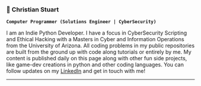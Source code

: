 ### 🔭 Christian Stuart
**`Computer Programmer (Solutions Engineer | CyberSecurity)`**
<!--
**ChristianTStu/ChristianTStu** is a ✨ _special_ ✨ repository because its `README.md` (this file) appears on your GitHub profile.

Here are some ideas to get you started:

- 🔭 I’m currently working on ...
- 🌱 I’m currently learning ...
- 👯 I’m looking to collaborate on ...
- 🤔 I’m looking for help with ...
- 💬 Ask me about ...
- 📫 How to reach me: ...
- 😄 Pronouns: ...
- ⚡ Fun fact: ...
-->

I am an Indie Python Developer. I have a focus in CyberSecurity Scripting and Ethical Hacking with a Masters in Cyber and Information Operations from the University of Arizona. All coding problems in my public repositories are built from the ground up with code along tutorials or entirely by me. My content is published daily on this page along with other fun side projects, like game-dev creations in python and other coding languages. You can follow updates on my [LinkedIn](https://www.linkedin.com/in/christiantstu/) and get in touch with me! 

---

